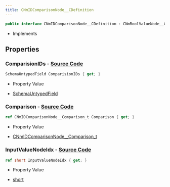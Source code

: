 ```yaml
---
title: CNmIDComparisonNode__CDefinition
---
```


```csharp
public interface CNmIDComparisonNode__CDefinition : CNmBoolValueNode__CDefinition, CNmValueNode__CDefinition, CNmGraphNode__CDefinition, ISchemaClass<CNmGraphNode__CDefinition>, ISchemaClass<CNmValueNode__CDefinition>, ISchemaClass<CNmBoolValueNode__CDefinition>, ISchemaClass<CNmIDComparisonNode__CDefinition>, ISchemaField, ISchemaClass, INativeHandle
```

- Implements

## Properties

### **ComparisionIDs** - [Source Code](https://github.com/swiftly-solution/swiftlys2/blob/main/managed/src/SwiftlyS2.Generated/Schemas/Interfaces/CNmIDComparisonNode__CDefinition.cs#L21)

```csharp
SchemaUntypedField ComparisionIDs { get; }
```

- Property Value

- [SchemaUntypedField](/docs/api/shared/schemas/schemauntypedfield)

### **Comparison** - [Source Code](https://github.com/swiftly-solution/swiftlys2/blob/main/managed/src/SwiftlyS2.Generated/Schemas/Interfaces/CNmIDComparisonNode__CDefinition.cs#L18)

```csharp
ref CNmIDComparisonNode__Comparison_t Comparison { get; }
```

- Property Value

- [CNmIDComparisonNode__Comparison_t](/docs/api/shared/schemadefinitions/cnmidcomparisonnode__comparison_t)

### **InputValueNodeIdx** - [Source Code](https://github.com/swiftly-solution/swiftlys2/blob/main/managed/src/SwiftlyS2.Generated/Schemas/Interfaces/CNmIDComparisonNode__CDefinition.cs#L16)

```csharp
ref short InputValueNodeIdx { get; }
```

- Property Value

- [short](https://learn.microsoft.com/dotnet/api/system.int16)

